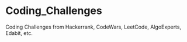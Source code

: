 # Coding_Challenges
Coding Challenges from Hackerrank, CodeWars, LeetCode, AlgoExperts, Edabit, etc.
